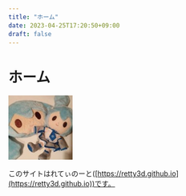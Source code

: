 ```yaml
---
title: "ホーム"
date: 2023-04-25T17:20:50+09:00
draft: false
---
```


# ホーム

![icon](icon.jpg)

このサイトはれてぃのーと([https://retty3d.github.io](https://retty3d.github.io))です。
